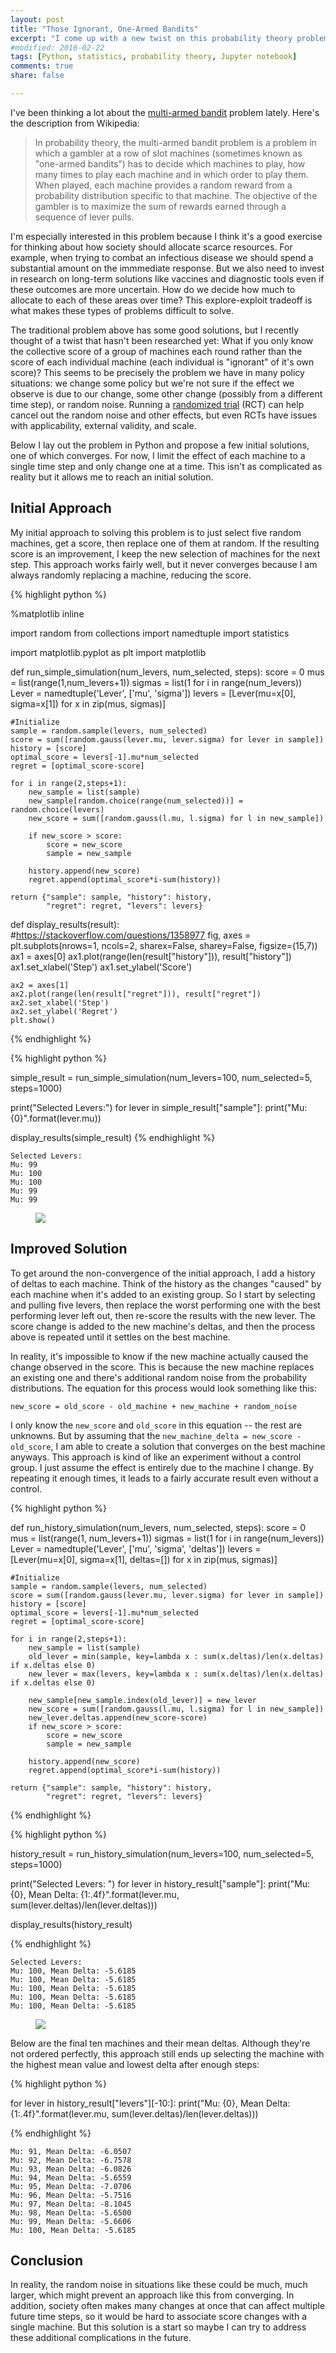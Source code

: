 ```yaml
---
layout: post
title: "Those Ignorant, One-Armed Bandits"
excerpt: "I come up with a new twist on this probability theory problem and propose a solution."
#modified: 2016-02-22
tags: [Python, statistics, probability theory, Jupyter notebook]
comments: true
share: false

---
```


I've been thinking a lot about the [multi-armed bandit](https://en.wikipedia.org/wiki/Multi-armed_bandit) problem lately.  Here's the description from Wikipedia:

> In probability theory, the multi-armed bandit problem is a problem in which a gambler at a row of slot machines (sometimes known as "one-armed bandits") has to decide which machines to play, how many times to play each machine and in which order to play them. When played, each machine provides a random reward from a probability distribution specific to that machine. The objective of the gambler is to maximize the sum of rewards earned through a sequence of lever pulls.
 
I'm especially interested in this problem because I think it's a good exercise for thinking about how society should allocate scarce resources.  For example, when trying to combat an infectious disease we should spend a substantial amount on the immmediate response.  But we also need to invest in research on long-term solutions like vaccines and diagnostic tools even if these outcomes are more uncertain.  How do we decide how much to allocate to each of these areas over time?  This explore-exploit tradeoff is what makes these types of problems difficult to solve. 

The traditional problem above has some good solutions, but I recently thought of a twist that hasn't been researched yet: What if you only know the collective score of a group of machines each round rather than the score of each individual machine (each individual is "ignorant" of it's own score)?  This seems to be precisely the problem we have in many policy situations: we change some policy but we're not sure if the effect we observe is due to our change, some other change (possibly from a different time step), or random noise.  Running a [randomized trial](https://en.wikipedia.org/wiki/Randomized_controlled_trial) (RCT) can help cancel out the random noise and other effects, but even RCTs have issues with applicability, external validity, and scale.

Below I lay out the problem in Python and propose a few initial solutions, one of which converges.  For now, I limit the effect of each machine to a single time step and only change one at a time.  This isn't as complicated as reality but it allows me to reach an initial solution.


## Initial Approach

My initial approach to solving this problem is to just select five random machines, get a score, then replace one of them at random.  If the resulting score is an improvement, I keep the new selection of machines for the next step.  This approach works fairly well, but it never converges because I am always randomly replacing a machine, reducing the score. 

{% highlight python %}

%matplotlib inline

import random
from collections import namedtuple
import statistics

import matplotlib.pyplot as plt
import matplotlib

def run_simple_simulation(num_levers, num_selected, steps):
    score = 0
    mus = list(range(1,num_levers+1))
    sigmas = list(1 for i in range(num_levers))
    Lever = namedtuple('Lever', ['mu', 'sigma'])
    levers = [Lever(mu=x[0], sigma=x[1]) for x in zip(mus, sigmas)]

    #Initialize
    sample = random.sample(levers, num_selected)
    score = sum([random.gauss(lever.mu, lever.sigma) for lever in sample])
    history = [score]
    optimal_score = levers[-1].mu*num_selected
    regret = [optimal_score-score]

    for i in range(2,steps+1):
        new_sample = list(sample) 
        new_sample[random.choice(range(num_selected))] = random.choice(levers)    
        new_score = sum([random.gauss(l.mu, l.sigma) for l in new_sample])

        if new_score > score:
            score = new_score
            sample = new_sample
            
        history.append(new_score)
        regret.append(optimal_score*i-sum(history))
        
    return {"sample": sample, "history": history, 
            "regret": regret, "levers": levers}

def display_results(result):    
    #https://stackoverflow.com/questions/1358977
    fig, axes = plt.subplots(nrows=1, ncols=2, sharex=False, sharey=False, figsize=(15,7))
    ax1 = axes[0]
    ax1.plot(range(len(result["history"])), result["history"]) 
    ax1.set_xlabel('Step')
    ax1.set_ylabel('Score')

    ax2 = axes[1]
    ax2.plot(range(len(result["regret"])), result["regret"]) 
    ax2.set_xlabel('Step')
    ax2.set_ylabel('Regret')
    plt.show()
{% endhighlight %}

{% highlight python %}

simple_result = run_simple_simulation(num_levers=100, num_selected=5, steps=1000)

print("Selected Levers:")
for lever in simple_result["sample"]:
    print("Mu: {0}".format(lever.mu))

display_results(simple_result)
{% endhighlight %}

    Selected Levers:
    Mu: 99
    Mu: 100
    Mu: 100
    Mu: 99
    Mu: 99


<figure>
	<a href="{{ site.baseurl }}/images/bandits/output_4_1.png"><img src="{{ site.baseurl }}/images/bandits/output_4_1.png"></a>
</figure>

## Improved Solution

To get around the non-convergence of the initial approach, I add a history of deltas to each machine.  Think of the history as the changes "caused" by each machine when it's added to an existing group.  So I start by selecting and pulling five levers, then replace the worst performing one with the best performing lever left out, then re-score the results with the new lever.  The score change is added to the new machine's deltas, and then the process above is repeated until it settles on the best machine.   

In reality, it's impossible to know if the new machine actually caused the change observed in the score.  This is because the new machine replaces an existing one and there's additional random noise from the probability distributions.  The equation for this process would look something like this:

`new_score = old_score - old_machine + new_machine + random_noise`

I only know the `new_score` and `old_score` in this equation -- the rest are unknowns.  But by assuming that the `new_machine_delta = new_score - old_score`, I am able to create a solution that converges on the best machine anyways.  This approach is kind of like an experiment without a control group.  I just assume the effect is entirely due to the machine I change.  By repeating it enough times, it leads to a fairly accurate result even without a control.


{% highlight python %}

def run_history_simulation(num_levers, num_selected, steps):
    score = 0
    mus = list(range(1, num_levers+1))
    sigmas = list(1 for i in range(num_levers))
    Lever = namedtuple('Lever', ['mu', 'sigma', 'deltas'])
    levers = [Lever(mu=x[0], sigma=x[1], deltas=[]) for x in zip(mus, sigmas)]

    #Initialize
    sample = random.sample(levers, num_selected)
    score = sum([random.gauss(lever.mu, lever.sigma) for lever in sample])
    history = [score]
    optimal_score = levers[-1].mu*num_selected
    regret = [optimal_score-score]
    
    for i in range(2,steps+1):
        new_sample = list(sample) 
        old_lever = min(sample, key=lambda x : sum(x.deltas)/len(x.deltas) if x.deltas else 0)  
        new_lever = max(levers, key=lambda x : sum(x.deltas)/len(x.deltas) if x.deltas else 0)

        new_sample[new_sample.index(old_lever)] = new_lever    
        new_score = sum([random.gauss(l.mu, l.sigma) for l in new_sample])
        new_lever.deltas.append(new_score-score)
        if new_score > score:
            score = new_score
            sample = new_sample

        history.append(new_score)
        regret.append(optimal_score*i-sum(history))
        
    return {"sample": sample, "history": history, 
            "regret": regret, "levers": levers}
            
{% endhighlight %}

{% highlight python %}

history_result = run_history_simulation(num_levers=100, num_selected=5, steps=1000)

print("Selected Levers: ")
for lever in history_result["sample"]:
    print("Mu: {0}, Mean Delta: {1:.4f}".format(lever.mu, 
                                        sum(lever.deltas)/len(lever.deltas)))

display_results(history_result)

{% endhighlight %}


    Selected Levers: 
    Mu: 100, Mean Delta: -5.6185
    Mu: 100, Mean Delta: -5.6185
    Mu: 100, Mean Delta: -5.6185
    Mu: 100, Mean Delta: -5.6185
    Mu: 100, Mean Delta: -5.6185

<figure>
	<a href="{{ site.baseurl }}/images/bandits/output_7_1.png"><img src="{{ site.baseurl }}/images/bandits/output_7_1.png"></a>
</figure>


Below are the final ten machines and their mean deltas.  Although they're not ordered perfectly, this approach still ends up selecting the machine with the highest mean value and lowest delta after enough steps:


{% highlight python %}

for lever in history_result["levers"][-10:]:
    print("Mu: {0}, Mean Delta: {1:.4f}".format(lever.mu, 
                                        sum(lever.deltas)/len(lever.deltas)))
                                        
{% endhighlight %}

    Mu: 91, Mean Delta: -6.0507
    Mu: 92, Mean Delta: -6.7578
    Mu: 93, Mean Delta: -6.0826
    Mu: 94, Mean Delta: -5.6559
    Mu: 95, Mean Delta: -7.0706
    Mu: 96, Mean Delta: -5.7516
    Mu: 97, Mean Delta: -8.1045
    Mu: 98, Mean Delta: -5.6500
    Mu: 99, Mean Delta: -5.6606
    Mu: 100, Mean Delta: -5.6185


## Conclusion

In reality, the random noise in situations like these could be much, much larger, which might prevent an approach like this from converging.  In addition, society often makes many changes at once that can affect multiple future time steps, so it would be hard to associate score changes with a single machine.  But this solution is a start so maybe I can try to address these additional complications in the future. 